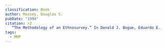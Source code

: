 ```yaml
---
classification: Book
author: Massey, Douglas S.
pubDate: "1994"
citation: >2
   “The Methodology of an Ethnosurvey.” In Donald J. Bogue, Eduardo E. Arriaga, and Douglas L. Anderton (Eds.), Readings in the Methodology of Population Research (Chapter 24).  New York: United Nations Fund for Population Activities.
tags:
  - MMP
---
```

